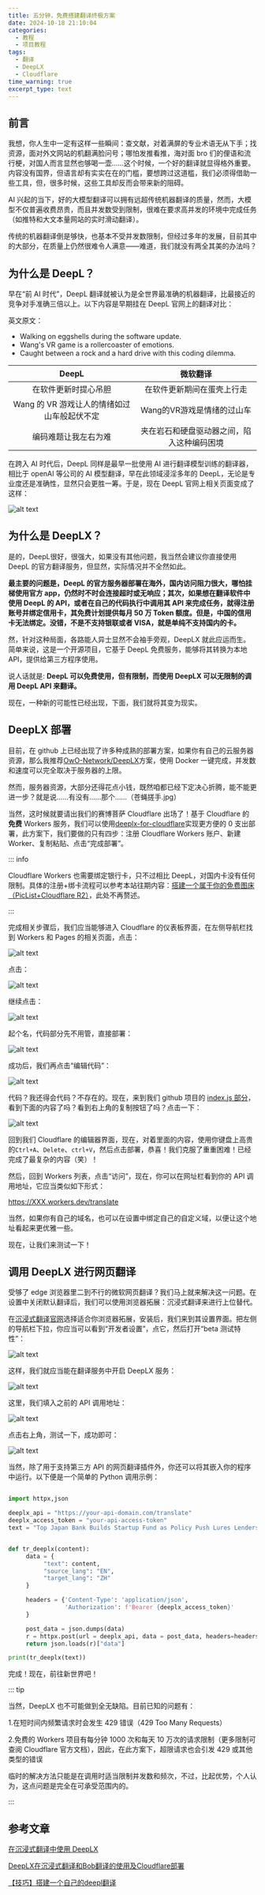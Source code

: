 ```yaml
---
title: 五分钟，免费搭建翻译终极方案
date: 2024-10-18 21:10:04
categories:
  - 教程
  - 项目教程
tags:
  - 翻译
  - DeepLX
  - Cloudflare
time_warning: true
excerpt_type: text
---
```


## 前言

我想，你人生中一定有这样一些瞬间：查文献，对着满屏的专业术语无从下手；找资源，面对外文网站的机翻满脸问号；哪怕发推看推，海对面 bro 们的俚语和流行梗，对国人而言显然也够喝一壶……这个时候，一个好的翻译就显得格外重要。内容没有国界，但语言却有实实在在的门槛，要想跨过这道槛，我们必须得借助一些工具，但，很多时候，这些工具却反而会带来新的阻碍。

<!-- more -->

AI 兴起的当下，好的大模型翻译可以拥有远超传统机器翻译的质量，然而，大模型不仅普遍收费昂贵，而且并发数受到限制，很难在要求高并发的环境中完成任务（如推特和大文本量网站的实时滑动翻译）。

传统的机器翻译倒是够快，也基本不受并发数限制，但经过多年的发展，目前其中的大部分，在质量上仍然很难令人满意——难道，我们就没有两全其美的办法吗？

## 为什么是 DeepL？

早在“前 AI 时代”，DeepL 翻译就被认为是全世界最准确的机器翻译，比最接近的竞争对手准确三倍以上。以下内容是早期挂在 DeepL 官网上的翻译对比：

英文原文：

- Walking on eggshells during the software update.
- Wang's VR game is a rollercoaster of emotions.
- Caught between a rock and a hard drive with this coding dilemma.

| DeepL | 微软翻译 |
| :----: | :----: |
| 在软件更新时提心吊胆 | 在软件更新期间在蛋壳上行走 |
| Wang 的 VR 游戏让人的情绪如过山车般起伏不定 | Wang的VR游戏是情绪的过山车 |
| 编码难题让我左右为难 | 夹在岩石和硬盘驱动器之间，陷入这种编码困境 |

在跨入 AI 时代后，DeepL 同样是最早一批使用 AI 进行翻译模型训练的翻译器，相比于 openAI 等公司的 AI 模型翻译，早在此领域浸淫多年的 DeepL，无论是专业度还是准确性，显然只会更胜一筹。于是，现在 DeepL 官网上相关页面变成了这样：

![alt text](https://image.you-xuan.us.kg/2024/10/18/DeepL.png "差距变小，但依然冠绝群雄")

## 为什么是 DeepLX？

是的，DeepL很好，很强大，如果没有其他问题，我当然会建议你直接使用 DeepL 的官方翻译服务，但显然，实际情况并不全然如此。

**最主要的问题是，DeepL 的官方服务器部署在海外，国内访问阻力很大，哪怕挂梯使用官方 app，仍然时不时会连接超时或无响应；其次，如果想在翻译软件中使用 DeepL 的 API，或者在自己的代码执行中调用其 API 来完成任务，就得注册账号并绑定信用卡，其免费计划提供每月 50 万 Token 额度。但是，中国的信用卡无法绑定。没错，不是不支持银联或者 VISA，就是单纯不支持国内的卡。**

然，针对这种局面，各路能人异士显然不会袖手旁观，DeepLX 就此应运而生。简单来说，这是一个开源项目，它基于 DeepL 免费服务，能够将其转换为本地 API，提供给第三方程序使用。

说人话就是: **DeepL 可以免费使用，但有限制，而使用 DeepLX 可以无限制的调用 DeepL API 来翻译。**

现在，一种新的可能性已经出现，下面，我们就将其变为现实。

## DeepLX 部署

目前，在 github 上已经出现了许多种成熟的部署方案，如果你有自己的云服务器资源，那么我推荐[OwO-Network/DeepLX](https://github.com/OwO-Network/DeepLX)方案，使用 Docker 一键完成，并发数和速度可以完全取决于服务器的上限。

然而，服务器资源，大部分还得花点小钱，既然咱都已经下定决心折腾，能不能更进一步？就是说……有没有……那个……（苍蝇搓手.jpg）

当然，这时候就要请出我们的赛博菩萨 Cloudflare 出场了！基于 Cloudflare 的 **免费** Workers 服务，我们可以使用[deeplx-for-cloudflare](https://github.com/ifyour/deeplx-for-cloudflare)实现更方便的 0 支出部署，此方案下，我们要做的只有四步：注册 Cloudflare Workers 账户、新建 Worker、复制粘贴、点击“完成部署”。

::: info

Cloudflare Workers 也需要绑定银行卡，只不过相比 DeepL，对国内卡没有任何限制。具体的注册+绑卡流程可以参考本站往期内容：[搭建一个属于你的免费图床（PicList+Cloudflare R2）](https://031009.xyz/posts/Build-your-own-free-figure-bed-(PicList+Cloudflare%20R2))，此处不再赘述。

:::

完成相关步骤后，我们应当能够进入 Cloudflare 的仪表板界面，在左侧导航栏找到 Workers 和 Pages 的相关页面，点击：

![alt text](https://image.you-xuan.us.kg/2024/10/18/step1.png "猴子都能看懂的步骤")

点击：

![alt text](https://image.you-xuan.us.kg/2024/10/18/step2png.png "猴子都能看懂的步骤2")

继续点击：

![alt text](https://image.you-xuan.us.kg/2024/10/18/step3png.png "猴子都能看懂的步骤3")

起个名，代码部分先不用管，直接部署：

![alt text](https://image.you-xuan.us.kg/2024/10/18/step4.png "猴子都能看懂的步骤4")

成功后，我们再点击“编辑代码”：

![alt text](https://image.you-xuan.us.kg/2024/10/18/step5.png "猴子都能看懂的步骤5")

代码？我还得会代码？不存在的。现在，来到我们 github 项目的 [index.js 部分](https://github.com/ifyour/deeplx-for-cloudflare/blob/main/dist/index.js)，看到下面的内容了吗？看到右上角的复制按钮了吗？点击一下：

![alt text](https://image.you-xuan.us.kg/2024/10/18/step6.png "猴子都能看懂的步骤6")

回到我们 Cloudflare 的编辑器界面，现在，对着里面的内容，使用你键盘上高贵的`Ctrl+A`、`Delete`、`ctrl+V`，然后点击部署，恭喜！我们克服了重重困难！已经完成了最复杂的内容（笑）！

然后，回到 Workers 列表，点击“访问”，现在，你可以在网址栏看到你的 API 调用地址，它应当类似如下形式：

https://XXX.workers.dev/translate

当然，如果你有自己的域名，也可以在设置中绑定自己的自定义域，以便让这个地址看起来更优雅一些。

现在，让我们来测试一下！

## 调用 DeepLX 进行网页翻译

受够了 edge 浏览器里二到不行的微软网页翻译？我们马上就来解决这一问题。在设置中关闭默认翻译后，我们可以使用浏览器拓展：沉浸式翻译来进行上位替代。

在[沉浸式翻译官网](https://immersivetranslate.com/zh-Hans/)选择适合你浏览器拓展，安装后，我们来到其设置界面。把左侧的导航栏下拉，你应当可以看到“开发者设置”，点它，然后打开“beta 测试特性”：

![alt text](https://image.you-xuan.us.kg/2024/10/18/step7.png "猴子都能看懂的步骤7")

这样，我们就应当能在翻译服务中开启 DeepLX 服务：

![alt text](https://image.you-xuan.us.kg/2024/10/18/step8.png "猴子都能看懂的步骤8")

这里，我们填入之前的 API 调用地址：

![alt text](https://image.you-xuan.us.kg/2024/10/18/step9.png "猴子都能看懂的步骤9")

点击右上角，测试一下，成功即可：

![alt text](https://image.you-xuan.us.kg/2024/10/19/step10.png "猴子都能看懂的步骤10")

当然，除了用于支持第三方 API 的网页翻译插件外，你还可以将其嵌入你的程序中运行。以下便是一个简单的 Python 调用示例：

```Python

import httpx,json

deeplx_api = "https://your-api-domain.com/translate"
deeplx_access_token = "your-api-access-token"
text = "Top Japan Bank Builds Startup Fund as Policy Push Lures Lenders"


def tr_deeplx(content):
     data = {
          "text": content,
          "source_lang": "EN",
          "target_lang": "ZH"
     }

     headers = {'Content-Type': 'application/json',
                'Authorization': f'Bearer {deeplx_access_token}'
     }

     post_data = json.dumps(data)
     r = httpx.post(url = deeplx_api, data = post_data, headers=headers).text
     return json.loads(r)["data"]

print(tr_deeplx(text))

```

完成！现在，前往新世界吧！

::: tip

当然，DeepLX 也不可能做到全无缺陷。目前已知的问题有：

1.在短时间内频繁请求时会发生 429 错误（429 Too Many Requests）

2.免费的 Workers 项目有每分钟 1000 次和每天 10 万次的请求限制（更多限制可查阅 Cloudflare 官方文档），因此，在此方案下，超限请求也会引发 429 或其他类型的错误

临时的解决方法只能是在调用时适当限制并发数和频次，不过，比起优势，个人认为，这点问题是完全在可承受范围内的。

:::

## 参考文章

[在沉浸式翻译中使用 DeepLX](https://eisuto.xlog.app/zai-chen-jin-shi-fan-yi-zhong-shi-yong-DeepLX?locale=zh)

[DeepLX在沉浸式翻译和Bob翻译的使用及Cloudflare部署](https://kitety.com/article/deeplx-usage-and-deployment#4e0b922ee20f44c395a8a6b5031384b8)

[【技巧】搭建一个自己的deepl翻译](https://blog.laomao.icu/posts/82f2c97d/)
